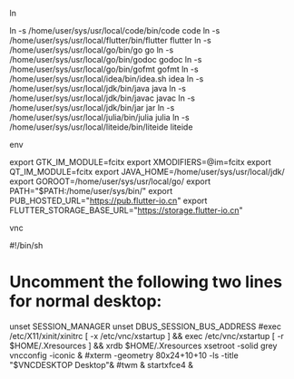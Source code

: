 ln

ln -s /home/user/sys/usr/local/code/bin/code code
ln -s /home/user/sys/usr/local/flutter/bin/flutter flutter
ln -s /home/user/sys/usr/local/go/bin/go go
ln -s /home/user/sys/usr/local/go/bin/godoc godoc
ln -s /home/user/sys/usr/local/go/bin/gofmt gofmt
ln -s /home/user/sys/usr/local/idea/bin/idea.sh idea
ln -s /home/user/sys/usr/local/jdk/bin/java java
ln -s /home/user/sys/usr/local/jdk/bin/javac javac
ln -s /home/user/sys/usr/local/jdk/bin/jar jar
ln -s /home/user/sys/usr/local/julia/bin/julia julia
ln -s /home/user/sys/usr/local/liteide/bin/liteide liteide

env

export GTK_IM_MODULE=fcitx
export XMODIFIERS=@im=fcitx
export QT_IM_MODULE=fcitx
export JAVA_HOME=/home/user/sys/usr/local/jdk/
export GOROOT=/home/user/sys/usr/local/go/
export PATH="$PATH:/home/user/sys/bin/"
export PUB_HOSTED_URL="https://pub.flutter-io.cn"
export FLUTTER_STORAGE_BASE_URL="https://storage.flutter-io.cn"

vnc

#!/bin/sh
# Uncomment the following two lines for normal desktop:
unset SESSION_MANAGER
unset DBUS_SESSION_BUS_ADDRESS
#exec /etc/X11/xinit/xinitrc
[ -x /etc/vnc/xstartup ] && exec /etc/vnc/xstartup
[ -r $HOME/.Xresources ] && xrdb $HOME/.Xresources
xsetroot -solid grey
vncconfig -iconic &
#xterm -geometry 80x24+10+10 -ls -title "$VNCDESKTOP Desktop"&
#twm &
startxfce4 &
